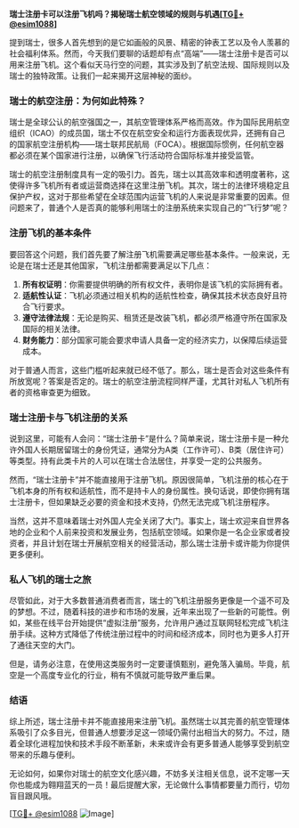 **瑞士注册卡可以注册飞机吗？揭秘瑞士航空领域的规则与机遇[[TG💪+ @esim1088](https://t.me/s/esim1088)]**

提到瑞士，很多人首先想到的是它如画般的风景、精密的钟表工艺以及令人羡慕的社会福利体系。然而，今天我们要聊的话题却有点“高端”——瑞士注册卡是否可以用来注册飞机。这个看似天马行空的问题，其实涉及到了航空法规、国际规则以及瑞士的独特政策。让我们一起来揭开这层神秘的面纱。

### 瑞士的航空注册：为何如此特殊？

瑞士是全球公认的航空强国之一，其航空管理体系严格而高效。作为国际民用航空组织（ICAO）的成员国，瑞士不仅在航空安全和运行方面表现优异，还拥有自己的国家航空注册机构——瑞士联邦民航局（FOCA）。根据国际惯例，任何航空器都必须在某个国家进行注册，以确保飞行活动符合国际标准并接受监管。

瑞士的航空注册制度具有一定的吸引力。首先，瑞士以其高效率和透明度著称，这使得许多飞机所有者或运营商选择在这里注册飞机。其次，瑞士的法律环境稳定且保护产权，这对于那些希望在全球范围内运营飞机的人来说是非常重要的因素。但问题来了，普通个人是否真的能够利用瑞士的注册系统来实现自己的“飞行梦”呢？

### 注册飞机的基本条件

要回答这个问题，我们首先要了解注册飞机需要满足哪些基本条件。一般来说，无论是在瑞士还是其他国家，飞机注册都需要满足以下几点：

1. **所有权证明**：你需要提供明确的所有权文件，表明你是该飞机的实际拥有者。
2. **适航性认证**：飞机必须通过相关机构的适航性检查，确保其技术状态良好且符合飞行要求。
3. **遵守法律法规**：无论是购买、租赁还是改装飞机，都必须严格遵守所在国家及国际的相关法律。
4. **财务能力**：部分国家可能会要求申请人具备一定的经济实力，以保障后续运营成本。

对于普通人而言，这些门槛听起来就已经不低了。那么，瑞士是否会对这些条件有所放宽呢？答案是否定的。瑞士的航空注册流程同样严谨，尤其针对私人飞机所有者的资格审查更为细致。

### 瑞士注册卡与飞机注册的关系

说到这里，可能有人会问：“瑞士注册卡”是什么？简单来说，瑞士注册卡是一种允许外国人长期居留瑞士的身份凭证，通常分为A类（工作许可）、B类（居住许可）等类型。持有此类卡片的人可以在瑞士合法居住，并享受一定的公共服务。

然而，“瑞士注册卡”并不能直接用于注册飞机。原因很简单，飞机注册的核心在于飞机本身的所有权和适航性，而不是持卡人的身份属性。换句话说，即使你拥有瑞士注册卡，但如果缺乏必要的资金和技术支持，仍然无法完成飞机注册程序。

当然，这并不意味着瑞士对外国人完全关闭了大门。事实上，瑞士欢迎来自世界各地的企业和个人前来投资和发展业务，包括航空领域。如果你是一名企业家或者投资者，并且计划在瑞士开展航空相关的经营活动，那么瑞士注册卡或许能为你提供更多便利。

### 私人飞机的瑞士之旅

尽管如此，对于大多数普通消费者而言，瑞士的飞机注册服务更像是一个遥不可及的梦想。不过，随着科技的进步和市场的发展，近年来出现了一些新的可能性。例如，某些在线平台开始提供“虚拟注册”服务，允许用户通过互联网轻松完成飞机注册手续。这种方式降低了传统注册过程中的时间和经济成本，同时也为更多人打开了通往天空的大门。

但是，请务必注意，在使用这类服务时一定要谨慎甄别，避免落入骗局。毕竟，航空是一个高度专业化的行业，稍有不慎就可能导致严重后果。

### 结语

综上所述，瑞士注册卡并不能直接用来注册飞机。虽然瑞士以其完善的航空管理体系吸引了众多目光，但普通人想要涉足这一领域仍需付出相当大的努力。不过，随着全球化进程加快和技术手段不断革新，未来或许会有更多普通人能够享受到航空带来的乐趣与便利。

无论如何，如果你对瑞士的航空文化感兴趣，不妨多关注相关信息，说不定哪一天你也能成为翱翔蓝天的一员！最后提醒大家，无论做什么事情都要量力而行，切勿盲目跟风哦。

[[TG💪+ @esim1088](https://t.me/s/esim1088) ![Image](https://i.postimg.cc/4NQfJmqS/Snipaste-2025-05-13-00-14-12.png)]